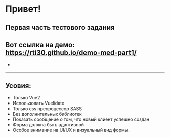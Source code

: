 # Привет!
## Первая часть тестового задания
## Вот ссылка на демо: https://rti30.github.io/demo-med-part1/
- 
***
## Усовия:
- Только Vue2
- Использовать Vuelidate
- Только css препроцессор SASS
- Без дополнительных библиотек
- Показать сообщение о том, что новый клиент успешно создан
- Форма должна быть адаптивной
- Особое внимание на UI/UX и визуальный вид формы.